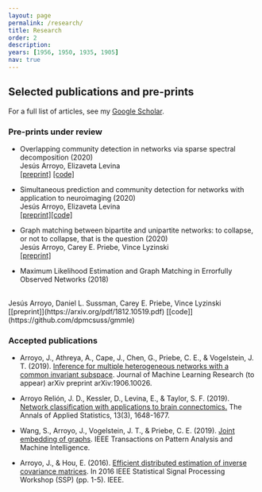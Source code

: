 ```yaml
---
layout: page
permalink: /research/
title: Research
order: 2
description: 
years: [1956, 1950, 1935, 1905]
nav: true
---
```




## Selected publications and pre-prints

For a full list of articles, see my [Google Scholar](https://scholar.google.com/citations?user=Pt0QJm4AAAAJ&hl=es&authuser=1).


### Pre-prints under review

* Overlapping community detection in networks via sparse spectral decomposition (2020)<br>
Jesús Arroyo, Elizaveta Levina<br>
[[preprint]](https://arxiv.org/abs/2009.10641) [[code]](https://github.com/jesusdaniel/spcaCD)

* Simultaneous prediction and community detection for networks with application to neuroimaging (2020)<br>
Jesús Arroyo, Elizaveta Levina<br>
[[preprint]](https://arxiv.org/pdf/2002.01645.pdf)[[code]](https://github.com/jesusdaniel/glmblock)

* Graph matching between bipartite and unipartite networks: to collapse, or not to collapse, that is the question (2020)<br>
Jesús Arroyo, Carey E. Priebe, Vince Lyzinski<br>
[[preprint]](https://arxiv.org/abs/2002.01648)

* Maximum Likelihood Estimation and Graph Matching in Errorfully Observed Networks (2018)
<br>
Jesús Arroyo, Daniel L. Sussman, Carey E. Priebe, Vince Lyzinski
<br>
[[preprint]](https://arxiv.org/pdf/1812.10519.pdf) [[code]](https://github.com/dpmcsuss/gmmle)


### Accepted publications

* Arroyo, J., Athreya, A., Cape, J., Chen, G., Priebe, C. E., & Vogelstein, J. T. (2019). [Inference for multiple heterogeneous networks with a common invariant subspace](https://arxiv.org/pdf/1906.10026.pdf). Journal of Machine Learning Research (to appear) arXiv preprint arXiv:1906.10026.


* Arroyo Relión, J. D., Kessler, D., Levina, E., & Taylor, S. F. (2019). [Network classification with applications to brain connectomics.](https://projecteuclid.org/euclid.aoas/1571277767) The Annals of Applied Statistics, 13(3), 1648-1677.

* Wang, S., Arroyo, J., Vogelstein, J. T., & Priebe, C. E. (2019). [Joint embedding of graphs](https://ieeexplore.ieee.org/abstract/document/8889404/). IEEE Transactions on Pattern Analysis and Machine Intelligence.

* Arroyo, J., & Hou, E. (2016). [Efficient distributed estimation of inverse covariance matrices](https://ieeexplore.ieee.org/abstract/document/7551705). In 2016 IEEE Statistical Signal Processing Workshop (SSP) (pp. 1-5). IEEE.

